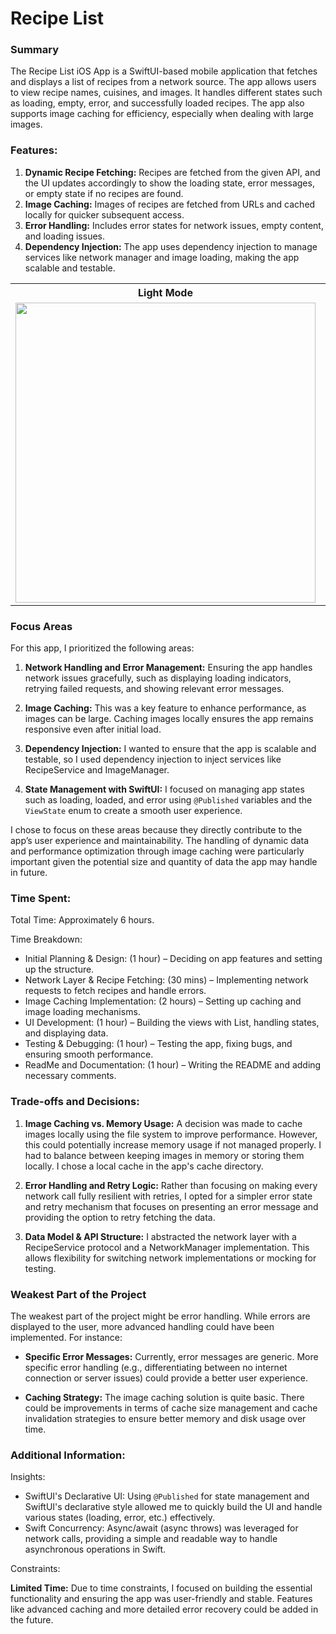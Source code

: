 #  Recipe List

### Summary

The Recipe List iOS App is a SwiftUI-based mobile application that fetches and displays a list of recipes from a network source. The app allows users to view recipe names, cuisines, and images. It handles different states such as loading, empty, error, and successfully loaded recipes. The app also supports image caching for efficiency, especially when dealing with large images.

### Features:

1. **Dynamic Recipe Fetching:** Recipes are fetched from the given API, and the UI updates accordingly to show the loading state, error messages, or empty state if no recipes are found.
2. **Image Caching:** Images of recipes are fetched from URLs and cached locally for quicker subsequent access.
3. **Error Handling:** Includes error states for network issues, empty content, and loading issues.
4. **Dependency Injection:** The app uses dependency injection to manage services like network manager and image loading, making the app scalable and testable.

<table>
  <tr>
    <th><strong>Light Mode</strong></th>
    <th><strong>Dark Mode</strong></th>
    <th><strong>Error Response</strong></th>
    <th><strong>Empty Response</strong></th>
  </tr>
  <tr>
    <td valign="top"><img src="https://github.com/user-attachments/assets/9fb50fd0-cd51-4f05-b6b6-7a5443034630" width="480" /></td>
    <td valign="top"><img src="https://github.com/user-attachments/assets/87f1f5a7-7375-4967-bbe8-e4fdf8639481" width="480" /></td>
    <td valign="top"><img src="https://github.com/user-attachments/assets/258f916a-b794-4edd-b592-e2b4dfc0175e" width="480" /></td>
    <td valign="top"><img src="https://github.com/user-attachments/assets/2ae2b696-62e7-4434-acb5-37c4a82cc545" width="480" /></td>
  </tr>
</table>

### Focus Areas

For this app, I prioritized the following areas:

1. **Network Handling and Error Management:** Ensuring the app handles network issues gracefully, such as displaying loading indicators, retrying failed requests, and showing relevant error messages.

2. **Image Caching:** This was a key feature to enhance performance, as images can be large. Caching images locally ensures the app remains responsive even after initial load.

3. **Dependency Injection:** I wanted to ensure that the app is scalable and testable, so I used dependency injection to inject services like RecipeService and ImageManager.

4. **State Management with SwiftUI:** I focused on managing app states such as loading, loaded, and error using `@Published` variables and the `ViewState` enum to create a smooth user experience.

I chose to focus on these areas because they directly contribute to the app’s user experience and maintainability. The handling of dynamic data and performance optimization through image caching were particularly important given the potential size and quantity of data the app may handle in future.

### Time Spent:

Total Time: Approximately 6 hours.

Time Breakdown:

- Initial Planning & Design: (1 hour) – Deciding on app features and setting up the structure.
- Network Layer & Recipe Fetching: (30 mins) – Implementing network requests to fetch recipes and handle errors.
- Image Caching Implementation: (2 hours) – Setting up caching and image loading mechanisms.
- UI Development: (1 hour) – Building the views with List, handling states, and displaying data.
- Testing & Debugging: (1 hour) – Testing the app, fixing bugs, and ensuring smooth performance.
- ReadMe and Documentation: (1 hour) – Writing the README and adding necessary comments.

### Trade-offs and Decisions:

1. **Image Caching vs. Memory Usage:** A decision was made to cache images locally using the file system to improve performance. However, this could potentially increase memory usage if not managed properly. I had to balance between keeping images in memory or storing them locally. I chose a local cache in the app's cache directory.

2. **Error Handling and Retry Logic:** Rather than focusing on making every network call fully resilient with retries, I opted for a simpler error state and retry mechanism that focuses on presenting an error message and providing the option to retry fetching the data.

3. **Data Model & API Structure:** I abstracted the network layer with a RecipeService protocol and a NetworkManager implementation. This allows flexibility for switching network implementations or mocking for testing.

### Weakest Part of the Project

The weakest part of the project might be error handling. While errors are displayed to the user, more advanced handling could have been implemented. For instance:

- **Specific Error Messages:** Currently, error messages are generic. More specific error handling (e.g., differentiating between no internet connection or server issues) could provide a better user experience.

- **Caching Strategy:** The image caching solution is quite basic. There could be improvements in terms of cache size management and cache invalidation strategies to ensure better memory and disk usage over time.

### Additional Information:

Insights:

- SwiftUI's Declarative UI: Using `@Published` for state management and SwiftUI's declarative style allowed me to quickly build the UI and handle various states (loading, error, etc.) effectively.
- Swift Concurrency: Async/await (async throws) was leveraged for network calls, providing a simple and readable way to handle asynchronous operations in Swift.

Constraints:

**Limited Time:** Due to time constraints, I focused on building the essential functionality and ensuring the app was user-friendly and stable. Features like advanced caching and more detailed error recovery could be added in the future.

